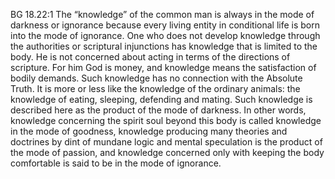 BG 18.22:1	The “knowledge” of the common man is always in the mode of darkness or ignorance because every living entity in conditional life is born into the mode of ignorance. One who does not develop knowledge through the authorities or scriptural injunctions has knowledge that is limited to the body. He is not concerned about acting in terms of the directions of scripture. For him God is money, and knowledge means the satisfaction of bodily demands. Such knowledge has no connection with the Absolute Truth. It is more or less like the knowledge of the ordinary animals: the knowledge of eating, sleeping, defending and mating. Such knowledge is described here as the product of the mode of darkness. In other words, knowledge concerning the spirit soul beyond this body is called knowledge in the mode of goodness, knowledge producing many theories and doctrines by dint of mundane logic and mental speculation is the product of the mode of passion, and knowledge concerned only with keeping the body comfortable is said to be in the mode of ignorance.